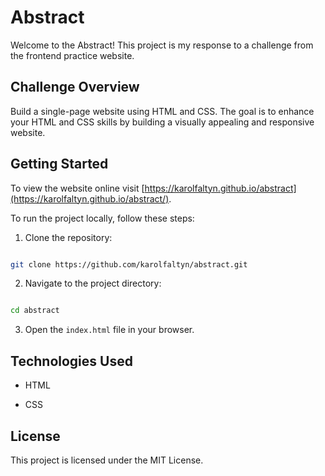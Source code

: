 # Abstract

Welcome to the Abstract! This project is my response to a challenge from the frontend practice website.

## Challenge Overview

Build a single-page website using HTML and CSS. The goal is to enhance your HTML and CSS skills by building a visually appealing and responsive website.

## Getting Started

To view the website online visit [https://karolfaltyn.github.io/abstract](https://karolfaltyn.github.io/abstract/).

To run the project locally, follow these steps:

1. Clone the repository:

```bash

git clone https://github.com/karolfaltyn/abstract.git

```

2. Navigate to the project directory:

```bash

cd abstract

```

3. Open the `index.html` file in your browser.

## Technologies Used

- HTML

- CSS

## License

This project is licensed under the MIT License.
